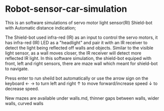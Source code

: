 # Robot-sensor-car-simulation
This is an software simulations of servo motor light sensor(RI) Shield-bot with Automatic distance indication;

The Shield-bot used infra-red (IR) as an input to control the servo motors, it has infra-red (IR) LED as a "headlight" 
and pair it with an IR receiver to detect the light being reflected off walls and objects. 
Similar to the visible light sensor, as a wall moves closer, the IR receiver will detect more reflected IR light.
In this software simulation, the shield-bot equiped with front, left and right sensors, there are maze wall which meant for shield-bot to navigate. 

Press enter to run sheild bot automatically or use the arrow sign on the keyboard ← → to turn left and right ↑ to move forward/increase speed ↓ to decrease speed.

New mazes are available under walls.md, thinner gaps between walls, wider walls, curved walls

